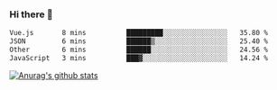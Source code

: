 ### Hi there 👋



<!--
**webB1an/webB1an** is a ✨ _special_ ✨ repository because its `README.md` (this file) appears on your GitHub profile.

Here are some ideas to get you started:

- 🔭 I’m currently working on ...
- 🌱 I’m currently learning ...
- 👯 I’m looking to collaborate on ...
- 🤔 I’m looking for help with ...
- 💬 Ask me about ...
- 📫 How to reach me: ...
- 😄 Pronouns: ...
- ⚡ Fun fact: ...
-->

<!--START_SECTION:waka-->

```txt
Vue.js       8 mins          █████████░░░░░░░░░░░░░░░░   35.80 %
JSON         6 mins          ██████▒░░░░░░░░░░░░░░░░░░   25.40 %
Other        6 mins          ██████░░░░░░░░░░░░░░░░░░░   24.56 %
JavaScript   3 mins          ███▓░░░░░░░░░░░░░░░░░░░░░   14.24 %
```

<!--END_SECTION:waka-->


[![Anurag's github stats](https://github-readme-stats.vercel.app/api?username=webB1an&show_icons=true&theme=radical)](https://github.com/anuraghazra/github-readme-stats)

